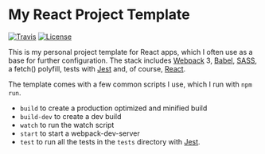 # My React Project Template

[![Travis](https://img.shields.io/travis/hugmanrique/React-Project-Template.svg)](https://travis-ci.org/hugmanrique/React-Project-Template)
[![License](https://img.shields.io/github/license/hugmanrique/React-Project-Template.svg)](LICENSE)

This is my personal project template for React apps, which I often use as a base for further configuration. The stack includes [Webpack](https://webpack.js.org/) 3, [Babel](https://babeljs.io/), [SASS](http://sass-lang.com/), a fetch() polyfill, tests with [Jest](https://facebook.github.io/jest/) and, of course, [React](https://reactjs.org/).

The template comes with a few common scripts I use, which I run with `npm run`.

- `build` to create a production optimized and minified build
- `build-dev` to create a dev build
- `watch` to run the watch script
- `start` to start a webpack-dev-server
- `test` to run all the tests in the `tests` directory with [Jest](https://facebook.github.io/jest/).